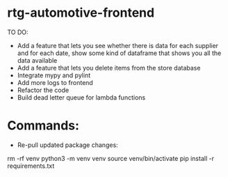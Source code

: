 # rtg-automotive-frontend

TO DO:

- Add a feature that lets you see whether there is data for each supplier and for each date, show some kind of dataframe that shows you all the data available
- Add a feature that lets you delete items from the store database
- Integrate mypy and pylint
- Add more logs to frontend
- Refactor the code
- Build dead letter queue for lambda functions

# Commands:

- Re-pull updated package changes:

rm -rf venv
python3 -m venv venv
source venv/bin/activate
pip install -r requirements.txt